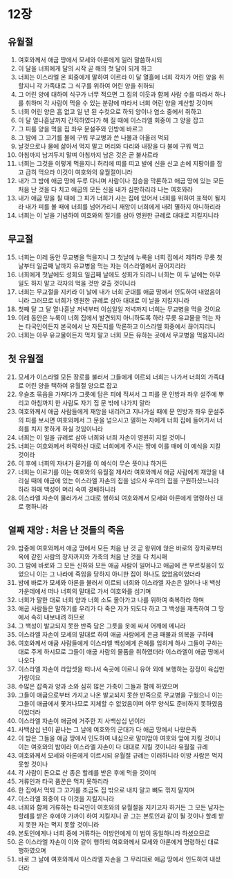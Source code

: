 # 12장

## 유월절
1. 여호와께서 애굽 땅에서 모세와 아론에게 일러 말씀하시되
2. 이 달을 너희에게 달의 시작 곧 해의 첫 달이 되게 하고
3. 너희는 이스라엘 온 회중에게 말하여 이르라 이 달 열흘에 너희 각자가 어린 양을 취할지니 각 가족대로 그 식구를 위하여 어린 양을 취하되
4. 그 어린 양에 대하여 식구가 너무 적으면 그 집의 이웃과 함께 사람 수를 따라서 하나를 취하며 각 사람이 먹을 수 있는 분량에 따라서 너희 어린 양을 계산할 것이며
5. 너희 어린 양은 흠 없고 일 년 된 수컷으로 하되 양이나 염소 중에서 취하고
6. 이 달 열나흗날까지 간직하였다가 해 질 때에 이스라엘 회중이 그 양을 잡고
7. 그 피를 양을 먹을 집 좌우 문설주와 인방에 바르고
8. 그 밤에 그 고기를 불에 구워 무교병과 쓴 나물과 아울러 먹되
9. 날것으로나 물에 삶아서 먹지 말고 머리와 다리와 내장을 다 불에 구워 먹고
10. 아침까지 남겨두지 말며 아침까지 남은 것은 곧 불사르라
11. 너희는 그것을 이렇게 먹을지니 허리에 띠를 띠고 발에 신을 신고 손에 지팡이를 잡고 급히 먹으라 이것이 여호와의 유월절이니라
12. 내가 그 밤에 애굽 땅에 두루 다니며 사람이나 짐승을 막론하고 애굽 땅에 있는 모든 처음 난 것을 다 치고 애굽의 모든 신을 내가 심판하리라 나는 여호와라
13. 내가 애굽 땅을 칠 때에 그 피가 너희가 사는 집에 있어서 너희를 위하여 표적이 될지라 내가 피를 볼 때에 너희를 넘어가리니 재앙이 너희에게 내려 멸하지 아니하리라
14. 너희는 이 날을 기념하여 여호와의 절기를 삼아 영원한 규례로 대대로 지킬지니라

## 무교절
15. 너희는 이레 동안 무교병을 먹을지니 그 첫날에 누룩을 너희 집에서 제하라 무릇 첫날부터 일곱째 날까지 유교병을 먹는 자는 이스라엘에서 끊어지리라
16. 너희에게 첫날에도 성회요 일곱째 날에도 성회가 되리니 너희는 이 두 날에는 아무 일도 하지 말고 각자의 먹을 것만 갖출 것이니라
17. 너희는 무교절을 지키라 이 날에 내가 너희 군대를 애굽 땅에서 인도하여 내었음이니라 그러므로 너희가 영원한 규례로 삼아 대대로 이 날을 지킬지니라
18. 첫째 달 그 달 열나흗날 저녁부터 이십일일 저녁까지 너희는 무교병을 먹을 것이요
19. 이레 동안은 누룩이 너희 집에서 발견되지 아니하도록 하라 무릇 유교물을 먹는 자는 타국인이든지 본국에서 난 자든지를 막론하고 이스라엘 회중에서 끊어지리니
20. 너희는 아무 유교물이든지 먹지 말고 너희 모든 유하는 곳에서 무교병을 먹을지니라

## 첫 유월절
21. 모세가 이스라엘 모든 장로를 불러서 그들에게 이르되 너희는 나가서 너희의 가족대로 어린 양을 택하여 유월절 양으로 잡고
22. 우슬초 묶음을 가져다가 그릇에 담은 피에 적셔서 그 피를 문 인방과 좌우 설주에 뿌리고 아침까지 한 사람도 자기 집 문 밖에 나가지 말라
23. 여호와께서 애굽 사람들에게 재앙을 내리려고 지나가실 때에 문 인방과 좌우 문설주의 피를 보시면 여호와께서 그 문을 넘으시고 멸하는 자에게 너희 집에 들어가서 너희를 치지 못하게 하실 것임이니라
24. 너희는 이 일을 규례로 삼아 너희와 너희 자손이 영원히 지킬 것이니
25. 너희는 여호와께서 허락하신 대로 너희에게 주시는 땅에 이를 때에 이 예식을 지킬 것이라
26. 이 후에 너희의 자녀가 묻기를 이 예식이 무슨 뜻이냐 하거든
27. 너희는 이르기를 이는 여호와의 유월절 제사라 여호와께서 애굽 사람에게 재앙을 내리실 때에 애굽에 있는 이스라엘 자손의 집을 넘으사 우리의 집을 구원하셨느니라 하라 하매 백성이 머리 숙여 경배하니라
28. 이스라엘 자손이 물러가서 그대로 행하되 여호와께서 모세와 아론에게 명령하신 대로 행하니라

## 열째 재앙 : 처음 난 것들의 죽음
29. 밤중에 여호와께서 애굽 땅에서 모든 처음 난 것 곧 왕위에 앉은 바로의 장자로부터 옥에 갇힌 사람의 장자까지와 가축의 처음 난 것을 다 치시매
30. 그 밤에 바로와 그 모든 신하와 모든 애굽 사람이 일어나고 애굽에 큰 부르짖음이 있었으니 이는 그 나라에 죽임을 당하지 아니한 집이 하나도 없었음이었더라
31. 밤에 바로가 모세와 아론을 불러서 이르되 너희와 이스라엘 자손은 일어나 내 백성 가운데에서 떠나 너희의 말대로 가서 여호와를 섬기며
32. 너희가 말한 대로 너희 양과 너희 소도 몰아가고 나를 위하여 축복하라 하며
33. 애굽 사람들은 말하기를 우리가 다 죽은 자가 되도다 하고 그 백성을 재촉하여 그 땅에서 속히 내보내려 하므로
34. 그 백성이 발교되지 못한 반죽 담은 그릇을 옷에 싸서 어깨에 메니라
35. 이스라엘 자손이 모세의 말대로 하여 애굽 사람에게 은금 패물과 의복을 구하매
36. 여호와께서 애굽 사람들에게 이스라엘 백성에게 은혜를 입히게 하사 그들이 구하는 대로 주게 하시므로 그들이 애굽 사람의 물품을 취하였더라
이스라엘이 애굽 땅에서 나오다
37. 이스라엘 자손이 라암셋을 떠나서 숙곳에 이르니 유아 외에 보행하는 장정이 육십만 가량이요
38. 수많은 잡족과 양과 소와 심히 많은 가축이 그들과 함께 하였으며
39. 그들이 애굽으로부터 가지고 나온 발교되지 못한 반죽으로 무교병을 구웠으니 이는 그들이 애굽에서 쫓겨나므로 지체할 수 없었음이며 아무 양식도 준비하지 못하였음이었더라
40. 이스라엘 자손이 애굽에 거주한 지 사백삼십 년이라
41. 사백삼십 년이 끝나는 그 날에 여호와의 군대가 다 애굽 땅에서 나왔은즉
42. 이 밤은 그들을 애굽 땅에서 인도하여 내심으로 말미암아 여호와 앞에 지킬 것이니 이는 여호와의 밤이라 이스라엘 자손이 다 대대로 지킬 것이니라
유월절 규례
43. 여호와께서 모세와 아론에게 이르시되 유월절 규례는 이러하니라 이방 사람은 먹지 못할 것이나
44. 각 사람이 돈으로 산 종은 할례를 받은 후에 먹을 것이며
45. 거류인과 타국 품꾼은 먹지 못하리라
46. 한 집에서 먹되 그 고기를 조금도 집 밖으로 내지 말고 뼈도 꺾지 말지며
47. 이스라엘 회중이 다 이것을 지킬지니라
48. 너희와 함께 거류하는 타국인이 여호와의 유월절을 지키고자 하거든 그 모든 남자는 할례를 받은 후에야 가까이 하여 지킬지니 곧 그는 본토인과 같이 될 것이나 할례 받지 못한 자는 먹지 못할 것이니라
49. 본토인에게나 너희 중에 거류하는 이방인에게 이 법이 동일하니라 하셨으므로
50. 온 이스라엘 자손이 이와 같이 행하되 여호와께서 모세와 아론에게 명령하신 대로 행하였으며
51. 바로 그 날에 여호와께서 이스라엘 자손을 그 무리대로 애굽 땅에서 인도하여 내셨더라